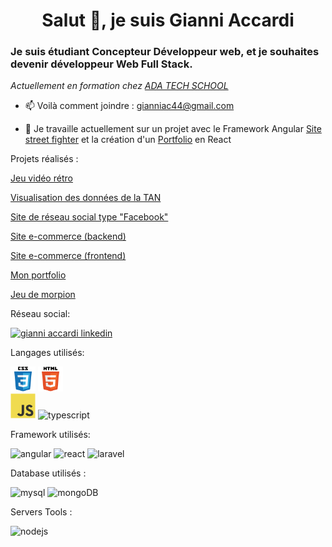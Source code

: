 <h1 align="center"> Salut 👋, je suis Gianni Accardi</h1>

<h3>Je suis étudiant Concepteur Développeur web, et je souhaites devenir développeur Web Full Stack. </h3> 

<em>Actuellement en formation chez <a href="https://adatechschool.fr/programme/?hsa_acc=2021439149&hsa_cam=18699885026&hsa_grp=151264409988&hsa_ad=630315776814&hsa_src=g&hsa_tgt=kwd-298533358711&hsa_kw=ada%20school&hsa_mt=b&hsa_net=adwords&hsa_ver=3&gad=1" rel="nofollow1">ADA TECH SCHOOL</a></em>

- 📫 Voilà comment joindre : gianniac44@gmail.com

- 🔭 Je travaille actuellement sur un projet avec le Framework Angular [Site street fighter](https://github.com/accardigianni/side-project-SF) et la création d'un [Portfolio](https://github.com/accardigianni/projet-portfolio) en React

Projets réalisés :

[Jeu vidéo rétro](https://github.com/accardigianni/projet-collectif---pico8-les-mousquetaires)

<a href="https://github.com/accardigianni/projet-collectif---dataviz-api-il-va-faire-tout-noir">Visualisation des données de la TAN

<a href="https://github.com/accardigianni/projet-collectif---reseau-social-php-game4ever"> Site de réseau social type "Facebook"
 
<a href="https://github.com/accardigianni/back-endProjetAntikea">Site e-commerce (backend)

<a href="https://github.com/accardigianni/front-endProjetAntikea">Site e-commerce (frontend)

<a href="https://github.com/accardigianni/projet-portfolio">Mon portfolio

[Jeu de morpion](https://github.com/accardigianni/projets-morpions)

Réseau social: 

 <p>
<a href="https://www.linkedin.com/in/gianni-accardi/" rel="nofollow"><img src="https://raw.githubusercontent.com/rahuldkjain/github-profile-readme-generator/master/src/images/icons/Social/linked-in-alt.svg" alt="gianni accardi linkedin" height="30" width="40" style="max-width: 100%;"></a>
 </p>

 
 
Langages utilisés:
<div class = "static">
<img src="https://raw.githubusercontent.com/devicons/devicon/master/icons/css3/css3-original-wordmark.svg" alt="css3" width="40" height="40" style="max-width: 100%;">
<img src="https://raw.githubusercontent.com/devicons/devicon/master/icons/html5/html5-original-wordmark.svg" alt="html5" width="40" height="40" style="max-width: 100%;">
 <div class = "javascript">
  <img src="https://raw.githubusercontent.com/devicons/devicon/master/icons/javascript/javascript-original.svg" alt="javascript" width="40" height="40" style="max-width: 100%;">
   <img src="https://upload.wikimedia.org/wikipedia/commons/4/4c/Typescript_logo_2020.svg" alt="typescript" width="40" height="40" style="max-width: 100%;">
 </div>
</div> 

Framework utilisés:
<div class = "prog lang">
<img src="https://upload.wikimedia.org/wikipedia/commons/c/cf/Angular_full_color_logo.svg"alt="angular" width="40" height="40" style="max-width: 100%;">
<img src="https://upload.wikimedia.org/wikipedia/commons/a/a7/React-icon.svg" alt="react" width="40" height="40" style="max-width: 100%;">
<img src="https://upload.wikimedia.org/wikipedia/commons/9/9a/Laravel.svg"alt="laravel" width="40" height="40" style="max-width: 100%;">
 
</div>

Database utilisés :
<div class ="DB">
<img src="https://upload.wikimedia.org/wikipedia/fr/6/62/MySQL.svg"alt="mysql" width="40" height="40" style="max-width: 100%;"> 
<img src="https://upload.wikimedia.org/wikipedia/commons/9/93/MongoDB_Logo.svg"alt="mongoDB" width="40" height="40" style="max-width: 100%;"> 
 
</div>

Servers Tools :
<div class= "tools">
 <img src="https://upload.wikimedia.org/wikipedia/commons/d/d9/Node.js_logo.svg"alt="nodejs" width="40" height="40" style="max-width: 100%;">
<!--  <img src="https://www.pngitem.com/middle/hxJoJom_insomnia-rest-client-icon-hd-png-download/"alt="insomnia" width="40" height="40" style="max-width: 100%;"> -->
<!--  <img src="https://www.hiclipart.com/free-transparent-background-png-clipart-qjvnj"alt="mamp" width="40" height="40" style="max-width: 100%;"> -->
</div>



